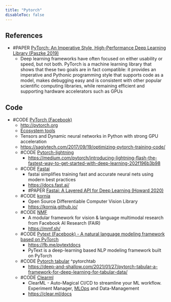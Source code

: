 ```yaml
---
title: "Pytorch"
disableToc: false 
---
```



## References
- #PAPER [PyTorch: An Imperative Style, High-Performance Deep Learning Library (Paszke 2019)](https://arxiv.org/abs/1912.01703)
	- Deep learning frameworks have often focused on either usability or speed, but not both. PyTorch is a machine learning library that shows that these two goals are in fact compatible: it provides an imperative and Pythonic programming style that supports code as a model, makes debugging easy and is consistent with other popular scientific computing libraries, while remaining efficient and supporting hardware accelerators such as GPUs


## Code
- #CODE [PyTorch (Facebook)](https://github.com/pytorch/pytorch)
	- http://pytorch.org
	- [Ecosystem tools](https://pytorch.org/ecosystem/)
	- Tensors and Dynamic neural networks in Python with strong GPU acceleration
	- https://sagivtech.com/2017/09/19/optimizing-pytorch-training-code/
	- #CODE [Pytorch-lightning](https://pytorchlightning.ai/)
		- https://medium.com/pytorch/introducing-lightning-flash-the-fastest-way-to-get-started-with-deep-learning-202f196b3b98
    - #CODE [Fastai](https://github.com/fastai/fastai)
	    - fastai simplifies training fast and accurate neural nets using modern best practices
	    - https://docs.fast.ai/
	    - #PAPER [Fastai: A Layered API for Deep Learning (Howard 2020)](https://www.mdpi.com/2078-2489/11/2/108/htm)
	- #CODE [kornia](https://github.com/kornia/kornia)
		- Open Source Differentiable Computer Vision Library
		- https://kornia.github.io/
    - #CODE [NMF](https://github.com/facebookresearch/mmf)
	    - A modular framework for vision & language multimodal research from Facebook AI Research (FAIR)
	    - https://mmf.sh/
	- #CODE [Pytext (Facebook) - A natural language modeling framework based on PyTorch](https://github.com/facebookresearch/pytext )
		- https://fb.me/pytextdocs
		- PyText is a deep-learning based NLP modeling framework built on PyTorch
	- #CODE [Pytorch tabular](https://github.com/manujosephv/pytorch_tabular) ^pytorchtab
		- https://deep-and-shallow.com/2021/01/27/pytorch-tabular-a-framework-for-deep-learning-for-tabular-data/
	- #CODE [Clearml](https://github.com/allegroai/clearml)
		- ClearML - Auto-Magical CI/CD to streamline your ML workflow. Experiment Manager, [MLOps](AI/Data%20Science,%20Data%20Engineering/MLOps.md) and Data-Management
		- https://clear.ml/docs